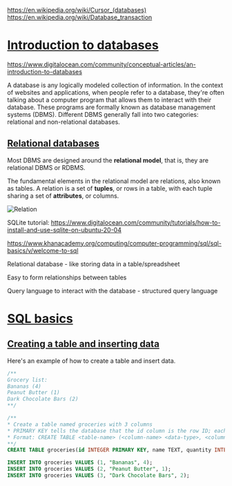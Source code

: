 https://en.wikipedia.org/wiki/Cursor_(databases)  
https://en.wikipedia.org/wiki/Database_transaction  


# <u>Introduction to databases</u>

https://www.digitalocean.com/community/conceptual-articles/an-introduction-to-databases

A database is any logically modeled collection of information. In the context of websites and applications, when people refer to a database, they're often talking about a computer program that allows them to interact with their database. These programs are formally known as database management systems (DBMS). Different DBMS generally fall into two categories: relational and non-relational databases.

## <u>Relational databases</u>

Most DBMS are designed around the **relational model**, that is, they are relational DBMS or RDBMS.

The fundamental elements in the relational model are relations, also known as tables. A relation is a set of **tuples**, or rows in a table, with each tuple sharing a set of **attributes**, or columns.

![Relation](https://assets.digitalocean.com/articles/understanding_relational_dbs/tuples_chart_final.png)








SQLite tutorial: https://www.digitalocean.com/community/tutorials/how-to-install-and-use-sqlite-on-ubuntu-20-04




https://www.khanacademy.org/computing/computer-programming/sql/sql-basics/v/welcome-to-sql

Relational database - like storing data in a table/spreadsheet

Easy to form relationships between tables

Query language to interact with the database - structured query language

# <u>SQL basics</u>

## <u>Creating a table and inserting data</u>

Here's an example of how to create a table and insert data.
```sql
/** 
Grocery list: 
Bananas (4)
Peanut Butter (1)
Dark Chocolate Bars (2)
**/

/**
* Create a table named groceries with 3 columns
* PRIMARY KEY tells the database that the id column is the row ID; each row needs a unique value for this column
* Format: CREATE TABLE <table-name> (<column-name> <data-type>, <column-name> <data-type>, etc.)
**/
CREATE TABLE groceries(id INTEGER PRIMARY KEY, name TEXT, quantity INTEGER);

INSERT INTO groceries VALUES (1, "Bananas", 4);
INSERT INTO groceries VALUES (2, "Peanut Butter", 1);
INSERT INTO groceries VALUES (3, "Dark Chocolate Bars", 2);
```